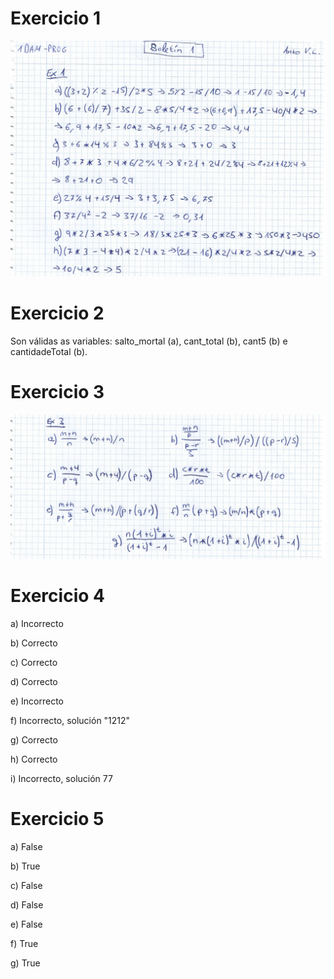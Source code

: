 # Exercicio 1

![ex1](./images/boletin1/exercicio1.png)

# Exercicio 2

Son válidas as variables: salto_mortal (a), cant_total (b), cant5 (b) e cantidadeTotal (b).

# Exercicio 3

![ex3](./images/boletin1/exercicio3.png)

# Exercicio 4

a) Incorrecto

b) Correcto

c) Correcto

d) Correcto

e) Incorrecto

f) Incorrecto, solución "1212"

g) Correcto

h) Correcto

i) Incorrecto, solución 77

# Exercicio 5
a) False

b) True

c) False

d) False

e) False

f) True

g) True

